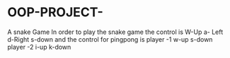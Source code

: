 # OOP-PROJECT-
A snake Game 
In order to play the snake game the control is 
W-Up
a- Left
d-Right
s-down
and the control for pingpong is 
player -1 
w-up
s-down
player -2 
i-up
k-down 
